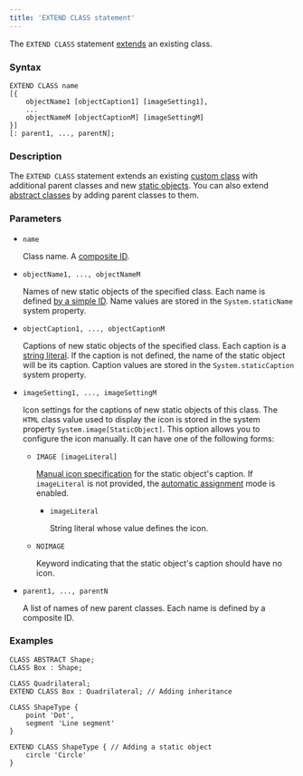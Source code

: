 ```yaml
---
title: 'EXTEND CLASS statement'
---
```


The `EXTEND CLASS` statement [extends](Class_extension.md) an existing class.

### Syntax

```
EXTEND CLASS name 
[{
    objectName1 [objectCaption1] [imageSetting1],
    ...
    objectNameM [objectCaptionM] [imageSettingM]
}] 
[: parent1, ..., parentN];
```

### Description

The `EXTEND CLASS` statement extends an existing [custom class](User_classes.md) with additional parent classes and new [static objects](Static_objects.md). You can also extend [abstract classes](User_classes.md#abstract) by adding parent classes to them.

### Parameters

- `name`

    Class name. A [composite ID](IDs.md#cid). 

- `objectName1, ..., objectNameM`

    Names of new static objects of the specified class. Each name is defined [by a simple ID](IDs.md#id). Name values are stored in the `System.staticName` system property.

- `objectCaption1, ..., objectCaptionM`

    Captions of new static objects of the specified class. Each caption is a [string literal](IDs.md#strliteral). If the caption is not defined, the name of the static object will be its caption. Caption values are stored in the `System.staticCaption` system property.
 
- `imageSetting1, ..., imageSettingM`

    Icon settings for the captions of new static objects of this class. The `HTML` class value used to display the icon is stored in the system property `System.image[StaticObject]`. This option allows you to configure the icon manually. It can have one of the following forms:

    - `IMAGE [imageLiteral]`

        [Manual icon specification](Icons.md#manual) for the static object's caption. If `imageLiteral` is not provided, the [automatic assignment](Icons.md#auto) mode is enabled.

        - `imageLiteral`

            String literal whose value defines the icon.

    - `NOIMAGE`

        Keyword indicating that the static object's caption should have no icon.

- `parent1, ..., parentN`

    A list of names of new parent classes. Each name is defined by a composite ID. 

### Examples

```lsf
CLASS ABSTRACT Shape;
CLASS Box : Shape;

CLASS Quadrilateral;
EXTEND CLASS Box : Quadrilateral; // Adding inheritance

CLASS ShapeType {
	point 'Dot',
	segment 'Line segment'
}

EXTEND CLASS ShapeType { // Adding a static object
	circle 'Circle'
}
```

